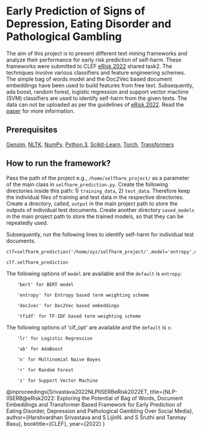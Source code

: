 # Early Prediction of Signs of Depression, Eating Disorder and Pathological Gambling
The aim of this project is to present different text mining frameworks and analyze their performance for early risk prediction of self-harm. These frameworks were submitted to CLEF [eRisk 2022](https://erisk.irlab.org/) shared task2. The techniques involve various classifiers and feature engineering schemes. The simple bag of words model and the Doc2Vec based document embeddings have been used to build features from free text. Subsequently, ada boost, random forest, logistic regression and support vector machine (SVM) classifiers are used to identify self-harm from the given texts. The data can not be uploaded as per the guidelines of [eRisk 2022](https://erisk.irlab.org/). Read the [paper](http://ceur-ws.org/Vol-3180/paper-77.pdf) for more information.

## Prerequisites
[Gensim](https://github.com/RaRe-Technologies/gensim), [NLTK](https://www.nltk.org/install.html), [NumPy](https://numpy.org/install/), [Python 3](https://www.python.org/downloads/), [Scikit-Learn](https://scikit-learn.org/0.16/install.html), [Torch](https://pypi.org/project/torch/), [Transformers](https://pypi.org/project/transformers/)

## How to run the framework?

Pass the path of the project e.g., `/home/selfharm_project/` as a parameter of the main class in `selfharm_prediction.py`. Create the following directories inside this path: 1) `training_data`, 2) `test_data`. Therefore keep the individual files of training and test data in the respective directories. Create a directory, called, `output` in the main project path to store the outputs of individual test documents. Create another directory `saved_models` in the main project path to store the trained models, so that they can be repeatedly used. 

Subsequently, run the following lines to identify self-harm for individual test documents. 

```
clf=selfharm_prediction('/home/xyz/selfharm_project/',model='entropy',model_path='saved_models/entropy_svm/',clf_opt='s',no_of_selected_terms=3000,output_file='output/entropy_svm_phase11.json')
  
clf.selfharm_prediction
```

The following options of `model` are available and the `default` is `entropy`: 

        'bert' for BERT model

        'entropy' for Entropy based term weighting scheme

        'doc2vec' for Doc2Vec based embeddings 

        'tfidf' for TF-IDF based term weighting scheme 

The following options of 'clf_opt' are available and the `default` is `s`: 

        'lr' for Logistic Regression 

        'ab' for AdaBoost

        'n' for Multinomial Naive Bayes

        'r' for Random Forest

        's' for Support Vector Machine 


@inproceedings{Srivastava2022NLPIISERBeRisk2022ET,
  title={NLP-IISERB@eRisk2022: Exploring the Potential of Bag of Words, Document Embeddings and Transformer Based Framework for Early Prediction of Eating Disorder, Depression and Pathological Gambling Over Social Media},
  author={Harshvardhan Srivastava and S LijinN. and S Sruthi and Tanmay Basu},
  booktitle={CLEF},
  year={2022}
}
